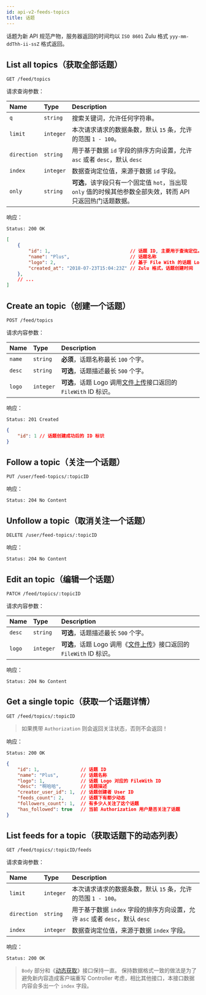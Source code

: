 ```yaml
---
id: api-v2-feeds-topics
title: 话题
---
```


话题为新 API 规范产物，服务器返回的时间均以 `ISO 8601` Zulu 格式 `yyy-mm-ddThh-ii-ssZ` 格式返回。

## List all topics（获取全部话题）

```
GET /feed/topics
```

请求查询参数：

| Name | Type | Description |
|:----|:----|:----|
| `q` | `string` | 搜索关键词，允许任何字符串。 |
| `limit` | `integer` | 本次请求请求的数据条数，默认 `15` 条，允许的范围 `1 - 100`。 |
| `direction` | `string` | 用于基于数据 `id` 字段的排序方向设置，允许 `asc` 或者 `desc`，默认 `desc` |
| `index` | `integer` | 数据查询定位值，来源于数据 `id` 字段。 |
| `only` | `string` | **可选**，该字段只有一个固定值 `hot`，当出现 `only` 值的时候其他参数全部失效，转而 API 只返回热门话题数据。 |

响应：

```
Status: 200 OK
```
```json
[
    {
        "id": 1,                             // 话题 ID, 主要用于查询定位。
        "name": "Plus",                      // 话题名称
        "logo": 2,                           // 基于 File With 的话题 Logo
        "created_at": "2018-07-23T15:04:23Z" // Zulu 格式，话题创建时间
    },
    // ...
]
```

## Create an topic（创建一个话题）

```
POST /feed/topics
```

请求内容参数：

| Name | Type | Description |
|:----|:----|:----|
| `name` | `string` | **必须**，话题名称最长 `100` 个字。 |
| `desc` | `string` | **可选**，话题描述最长 `500` 个字。 |
| `logo` | `integer` | **可选**，话题 Logo 调用[文件上传](api-v2-files.md)接口返回的 `FileWith` ID 标识。 |

响应：

```
Status: 201 Created
```
```json
{
    "id": 1 // 话题创建成功后的 ID 标识
}
```

## Follow a topic（关注一个话题）

```
PUT /user/feed-topics/:topicID
```

响应：

```
Status: 204 No Content
```

## Unfollow a topic（取消关注一个话题）

```
DELETE /user/feed-topics/:topicID
```

响应：

```
Status: 204 No Content
```

## Edit an topic（编辑一个话题）

```
PATCH /feed/topics/:topicID
```

请求内容参数：

| Name | Type | Description |
|:----|:----|:----|
| `desc` | `string` | **可选**，话题描述最长 `500` 个字。 |
| `logo` | `integer` | **可选**，话题 Logo 调用《[文件上传](api-v2-files.md)》接口返回的 `FileWith` ID 标识。 |

响应：

```
Status: 204 No Content
```

## Get a single topic（获取一个话题详情）

```
GET /feed/topics/:topicID
```

> 如果携带 `Authorization` 则会返回关注状态，否则不会返回！

响应：

```
Status: 200 OK
```
```json
{
    "id": 1,               // 话题 ID
    "name": "Plus",        // 话题名称
    "logo": 1,             // 话题 Logo 对应的 FileWith ID
    "desc": "啊哈哈",       // 话题描述
    "creator_user_id": 1,  // 话题创建者 User ID
    "feeds_count": 2,      // 话题下有都少动态
    "followers_count": 1,  // 有多少人关注了这个话题
    "has_followed": true   // 当前 Authorization 用户是否关注了话题
}
```

## List feeds for a topic（获取话题下的动态列表）

```
GET /feed/topics/:topicID/feeds
```

请求查询参数：

| Name | Type | Description |
|:----|:----|:----|
| `limit` | `integer` | 本次请求请求的数据条数，默认 `15` 条，允许的范围 `1 - 100`。 |
| `direction` | `string` | 用于基于数据 `index` 字段的排序方向设置，允许 `asc` 或者 `desc`，默认 `desc` |
| `index` | `integer` | 数据查询定位值，来源于数据 `index` 字段。 |

响应：

```
Status: 200 OK
```
> `Body` 部分和《[动态获取](api-v2-feeds-get.md)》接口保持一直。
> 保持数据格式一致的做法是为了避免新内容造成客户端重写 Controller 考虑，相比其他接口，本接口数据内容会多出一个 `index` 字段。
